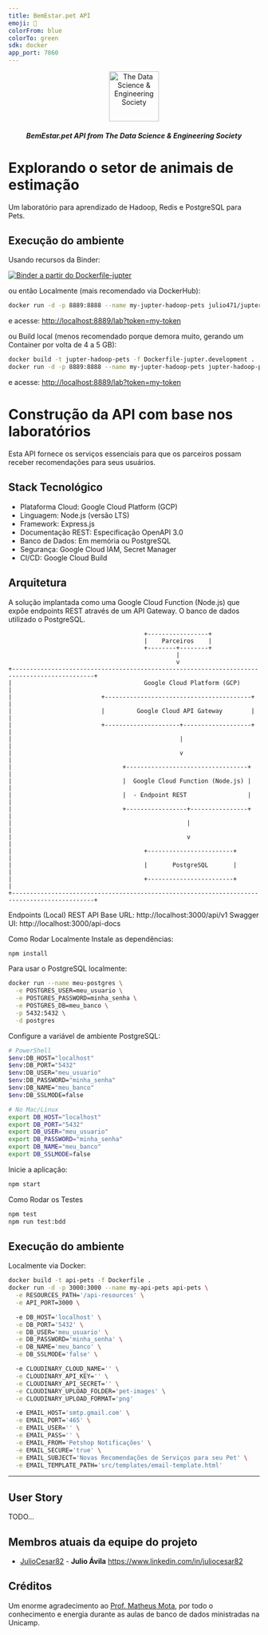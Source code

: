 ```yaml
---
title: BemEstar.pet API
emoji: 🚀
colorFrom: blue
colorTo: green
sdk: docker
app_port: 7860
---
```


<!-- ds header -->
<div align="center">
  <a href="https://github.com/thedatasociety" rel="noopener" target="_blank">
 <img src="https://avatars3.githubusercontent.com/u/47368510?s=200&v=4" alt="The Data Science & Engineering Society" width="100px">
    </a>
 <h5>BemEstar.pet API from The Data Science & Engineering Society</h5>
 
</div>
<!-- /ds header -->

# Explorando o setor de animais de estimação

Um laboratório para aprendizado de Hadoop, Redis e PostgreSQL para Pets.

## Execução do ambiente


Usando recursos da Binder:

<!-- 
[![Binder a partir da imagem Docker pronta](https://mybinder.org/badge_logo.svg)](https://mybinder.org/v2/git/https%3A%2F%2Fhub.docker.com%2Fr%2Fjulio471%2Fjupter-hadoop-pets/master?urlpath=lab/tree)
-->

[![Binder a partir do Dockerfile-jupter](https://mybinder.org/badge_logo.svg)](https://mybinder.org/v2/gh/JulioCesar82/unicamp-petshop-startup/master?urlpath=/)


ou então Localmente (mais recomendado via DockerHub):

```bash
docker run -d -p 8889:8888 --name my-jupter-hadoop-pets julio471/jupter-hadoop-pets:20.0 start-notebook.py --NotebookApp.token='my-token'
```
e acesse: [http://localhost:8889/lab?token=my-token](http://localhost:8889/lab?token=my-token)


ou Build local (menos recomendado porque demora muito, gerando um Container por volta de 4 a 5 GB):

```bash
docker build -t jupter-hadoop-pets -f Dockerfile-jupter.development .
docker run -d -p 8889:8888 --name my-jupter-hadoop-pets jupter-hadoop-pets start-notebook.py --NotebookApp.token='my-token'
```

e acesse: [http://localhost:8889/lab?token=my-token](http://localhost:8889/lab?token=my-token)

# Construção da API com base nos laboratórios

Esta API fornece os serviços essenciais para que os parceiros possam receber recomendações para seus usuários.

## Stack Tecnológico

- Plataforma Cloud: Google Cloud Platform (GCP)
- Linguagem: Node.js (versão LTS)
- Framework: Express.js
- Documentação REST: Especificação OpenAPI 3.0
- Banco de Dados: Em memória ou PostgreSQL
- Segurança: Google Cloud IAM, Secret Manager
- CI/CD: Google Cloud Build

## Arquitetura

A solução implantada como uma Google Cloud Function (Node.js) que expõe endpoints REST através de um API Gateway. O banco de dados utilizado o PostgreSQL.

```ascii
                                      +-----------------+
                                      |    Parceiros    |
                                      +--------+--------+
                                               |
                                               v
+---------------------------------------------------------------------------------------------+
|                                     Google Cloud Platform (GCP)                             |
|                         +-----------------------------------------+                         |
|                         |         Google Cloud API Gateway        |                         |
|                         +---------------------+-------------------+                         |
|                                               |                                             |
|                                               v                                             |
|                               +----------------------------------+                          |
|                               |  Google Cloud Function (Node.js) |                          |
|                               |  - Endpoint REST                 |                          |
|                               +-----------------+----------------+                          |
|                                                 |                                           |
|                                                 v                                           |
|                                     +------------------------+                              |
|                                     |       PostgreSQL       |                              |
|                                     +------------------------+                              |
+---------------------------------------------------------------------------------------------+

```

Endpoints (Local)
REST API Base URL: http://localhost:3000/api/v1
Swagger UI: http://localhost:3000/api-docs

Como Rodar Localmente
Instale as dependências:

```Bash
npm install
```

Para usar o PostgreSQL localmente:

```Bash
docker run --name meu-postgres \
  -e POSTGRES_USER=meu_usuario \
  -e POSTGRES_PASSWORD=minha_senha \
  -e POSTGRES_DB=meu_banco \
  -p 5432:5432 \
  -d postgres
```

Configure a variável de ambiente PostgreSQL:

```Bash
# PowerShell
$env:DB_HOST="localhost"
$env:DB_PORT="5432"
$env:DB_USER="meu_usuario"
$env:DB_PASSWORD="minha_senha"
$env:DB_NAME="meu_banco"
$env:DB_SSLMODE=false

# No Mac/Linux
export DB_HOST="localhost"
export DB_PORT="5432"
export DB_USER="meu_usuario"
export DB_PASSWORD="minha_senha"
export DB_NAME="meu_banco"
export DB_SSLMODE=false
```

Inicie a aplicação:
```Bash
npm start
```

Como Rodar os Testes
```Bash
npm test
npm run test:bdd
```

## Execução do ambiente

Localmente via Docker:

```bash
docker build -t api-pets -f Dockerfile .
docker run -d -p 3000:3000 --name my-api-pets api-pets \
  -e RESOURCES_PATH='/api-resources' \
  -e API_PORT=3000 \

  -e DB_HOST='localhost' \
  -e DB_PORT='5432' \
  -e DB_USER='meu_usuario' \
  -e DB_PASSWORD='minha_senha' \
  -e DB_NAME='meu_banco' \
  -e DB_SSLMODE='false' \

  -e CLOUDINARY_CLOUD_NAME='' \
  -e CLOUDINARY_API_KEY='' \
  -e CLOUDINARY_API_SECRET='' \
  -e CLOUDINARY_UPLOAD_FOLDER='pet-images' \
  -e CLOUDINARY_UPLOAD_FORMAT='png'

  -e EMAIL_HOST='smtp.gmail.com' \
  -e EMAIL_PORT='465' \
  -e EMAIL_USER='' \
  -e EMAIL_PASS='' \
  -e EMAIL_FROM='Petshop Notificações' \
  -e EMAIL_SECURE='true' \
  -e EMAIL_SUBJECT='Novas Recomendações de Serviços para seu Pet' \
  -e EMAIL_TEMPLATE_PATH='src/templates/email-template.html'
```

---

## User Story

TODO...


## Membros atuais da equipe do projeto

* [JulioCesar82](https://github.com/JulioCesar82) -
**Julio Ávila** <https://www.linkedin.com/in/juliocesar82>


## Créditos

Um enorme agradecimento ao [Prof. Matheus Mota](https://www.linkedin.com/in/motams/), por todo o conhecimento e energia durante as aulas de banco de dados ministradas na Unicamp.
